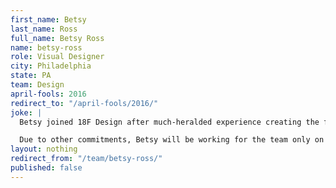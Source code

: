 ```yaml
---
first_name: Betsy
last_name: Ross
full_name: Betsy Ross
name: betsy-ross
role: Visual Designer
city: Philadelphia
state: PA
team: Design
april-fools: 2016
redirect_to: "/april-fools/2016/"
joke: |
  Betsy joined 18F Design after much-heralded experience creating the flag of the United States of America. An anonymous source at the White House called Betsy's hiring "the most USA thing to ever happen." Her priority project at 18F will be the U.S. Web Design Standards.

  Due to other commitments, Betsy will be working for the team only on April 1st. If you'd like to join Betsy (and not just for April 1) you can <a href="https://pages.18f.gov/joining-18f/">see all of our openings and learn more about working at 18F</a>.)
layout: nothing
redirect_from: "/team/betsy-ross/"
published: false
---
```


